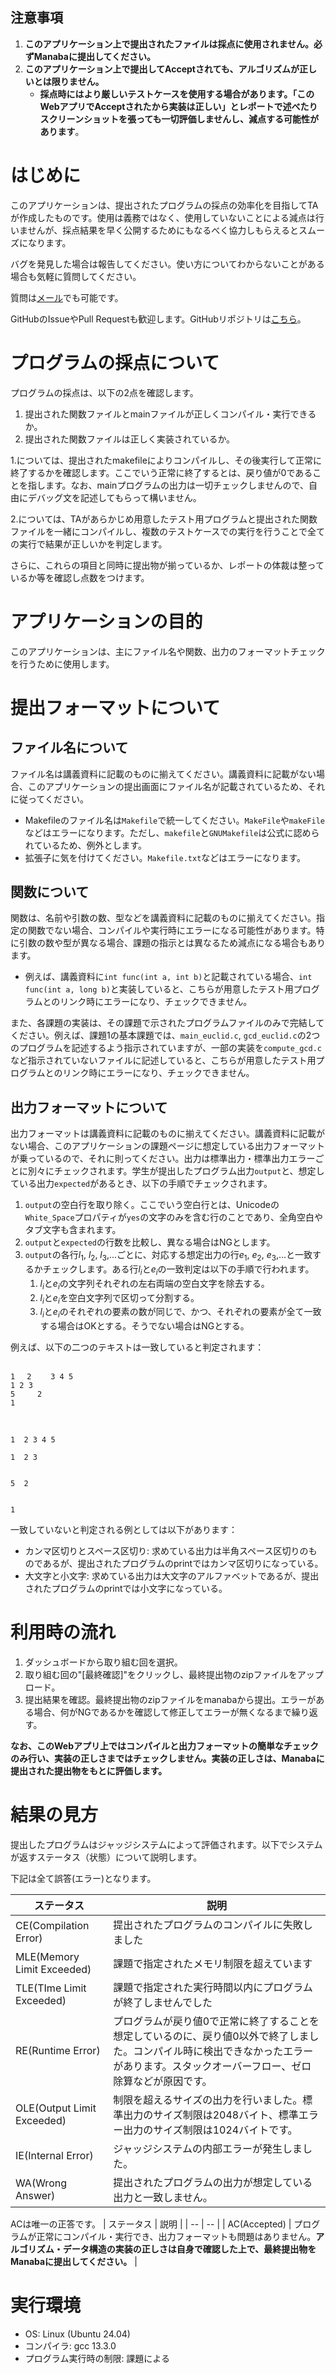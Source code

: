 ## 注意事項
1. **このアプリケーション上で提出されたファイルは採点に使用されません。必ずManabaに提出してください。**
1.  **このアプリケーション上で提出してAcceptされても、アルゴリズムが正しいとは限りません。**
    *  **採点時にはより厳しいテストケースを使用する場合があります。「このWebアプリでAcceptされたから実装は正しい」とレポートで述べたりスクリーンショットを張っても一切評価しませんし、減点する可能性があります**。


# はじめに

このアプリケーションは、提出されたプログラムの採点の効率化を目指してTAが作成したものです。使用は義務ではなく、使用していないことによる減点は行いませんが、採点結果を早く公開するためにもなるべく協力しもらえるとスムーズになります。

バグを発見した場合は報告してください。使い方についてわからないことがある場合も気軽に質問してください。

質問は[メール](mailto:dsa-ta@kde.cs.tsukuba.ac.jp)でも可能です。

GitHubのIssueやPull Requestも歓迎します。GitHubリポジトリは[こちら](https://github.com/dsa-uts/dsa-project)。

# プログラムの採点について

プログラムの採点は、以下の2点を確認します。

1. 提出された関数ファイルとmainファイルが正しくコンパイル・実行できるか。
2. 提出された関数ファイルは正しく実装されているか。

1.については、提出されたmakefileによりコンパイルし、その後実行して正常に終了するかを確認します。ここでいう正常に終了するとは、戻り値が0であることを指します。なお、mainプログラムの出力は一切チェックしませんので、自由にデバッグ文を記述してもらって構いません。

2.については、TAがあらかじめ用意したテスト用プログラムと提出された関数ファイルを一緒にコンパイルし、複数のテストケースでの実行を行うことで全ての実行で結果が正しいかを判定します。

さらに、これらの項目と同時に提出物が揃っているか、レポートの体裁は整っているか等を確認し点数をつけます。

# アプリケーションの目的

このアプリケーションは、主にファイル名や関数、出力のフォーマットチェックを行うために使用します。

# 提出フォーマットについて
## ファイル名について

ファイル名は講義資料に記載のものに揃えてください。講義資料に記載がない場合、このアプリケーションの提出画面にファイル名が記載されているため、それに従ってください。

- Makefileのファイル名は``Makefile``で統一してください。``MakeFile``や``makeFile``などはエラーになります。ただし、``makefile``と``GNUMakefile``は公式に認められているため、例外とします。
- 拡張子に気を付けてください。``Makefile.txt``などはエラーになります。

## 関数について

関数は、名前や引数の数、型などを講義資料に記載のものに揃えてください。指定の関数でない場合、コンパイルや実行時にエラーになる可能性があります。特に引数の数や型が異なる場合、課題の指示とは異なるため減点になる場合もあります。

- 例えば、講義資料に``int func(int a, int b)``と記載されている場合、``int func(int a, long b)``と実装していると、こちらが用意したテスト用プログラムとのリンク時にエラーになり、チェックできません。

また、各課題の実装は、その課題で示されたプログラムファイルのみで完結してください。例えば、課題1の基本課題では、``main_euclid.c``, ``gcd_euclid.c``の2つのプログラムを記述するよう指示されていますが、一部の実装を``compute_gcd.c``など指示されていないファイルに記述していると、こちらが用意したテスト用プログラムとのリンク時にエラーになり、チェックできません。

## 出力フォーマットについて

出力フォーマットは講義資料に記載のものに揃えてください。講義資料に記載がない場合、このアプリケーションの課題ページに想定している出力フォーマットが乗っているので、それに則ってください。出力は標準出力・標準出力エラーごとに別々にチェックされます。学生が提出したプログラム出力``output``と、想定している出力``expected``があるとき、以下の手順でチェックされます。

1. ``output``の空白行を取り除く。ここでいう空白行とは、Unicodeの``White_Space``プロパティが``yes``の文字のみを含む行のことであり、全角空白やタブ文字も含まれます。
2. ``output``と``expected``の行数を比較し、異なる場合はNGとします。
3. ``output``の各行$l_1$, $l_2$, $l_3$,...ごとに、対応する想定出力の行$e_1$, $e_2$, $e_3$,...と一致するかチェックします。ある行$l_i$と$e_i$の一致判定は以下の手順で行われます。
   1. $l_i$と$e_i$の文字列それぞれの左右両端の空白文字を除去する。
   2. $l_i$と$e_i$を空白文字列で区切って分割する。
   3. $l_i$と$e_i$のそれぞれの要素の数が同じで、かつ、それぞれの要素が全て一致する場合はOKとする。そうでない場合はNGとする。

例えば、以下の二つのテキストは一致していると判定されます：

```text

1 　2 　　3 4 5
1 2 3
5     2
1
  
　
```

```text
1  2 3 4 5

1  2 3


5  2


1
```

一致していないと判定される例としては以下があります：

- カンマ区切りとスペース区切り: 求めている出力は半角スペース区切りのものであるが、提出されたプログラムのprintではカンマ区切りになっている。
- 大文字と小文字: 求めている出力は大文字のアルファベットであるが、提出されたプログラムのprintでは小文字になっている。

# 利用時の流れ

1. ダッシュボードから取り組む回を選択。
2. 取り組む回の"[最終確認]"をクリックし、最終提出物のzipファイルをアップロード。
3. 提出結果を確認。最終提出物のzipファイルをmanabaから提出。エラーがある場合、何がNGであるかを確認して修正してエラーが無くなるまで繰り返す。

**なお、このWebアプリ上ではコンパイルと出力フォーマットの簡単なチェックのみ行い、実装の正しさまではチェックしません。実装の正しさは、Manabaに提出された提出物をもとに評価します。**

# 結果の見方

提出したプログラムはジャッジシステムによって評価されます。以下でシステムが返すステータス（状態）について説明します。

下記は全て誤答(エラー)となります。

| ステータス | 説明 |
| ------- | ------ |
| CE(Compilation Error) | 提出されたプログラムのコンパイルに失敗しました |
| MLE(Memory Limit Exceeded) | 課題で指定されたメモリ制限を超えています |
| TLE(TIme Limit Exceeded) | 課題で指定された実行時間以内にプログラムが終了しませんでした |
| RE(Runtime Error) | プログラムが戻り値0で正常に終了することを想定しているのに、戻り値0以外で終了しました。コンパイル時に検出できなかったエラーがあります。スタックオーバーフロー、ゼロ除算などが原因です。 |
| OLE(Output Limit Exceeded) | 制限を超えるサイズの出力を行いました。標準出力のサイズ制限は2048バイト、標準エラー出力のサイズ制限は1024バイトです。 |
| IE(Internal Error) | ジャッジシステムの内部エラーが発生しました。|
| WA(Wrong Answer) | 提出されたプログラムの出力が想定している出力と一致しません。 |

ACは唯一の正答です。
| ステータス | 説明 |
| -- | -- |
| AC(Accepted) | プログラムが正常にコンパイル・実行でき、出力フォーマットも問題はありません。**アルゴリズム・データ構造の実装の正しさは自身で確認した上で、最終提出物をManabaに提出してください。** |

# 実行環境

* OS: Linux (Ubuntu 24.04)
* コンパイラ: gcc 13.3.0
* プログラム実行時の制限: 課題による
